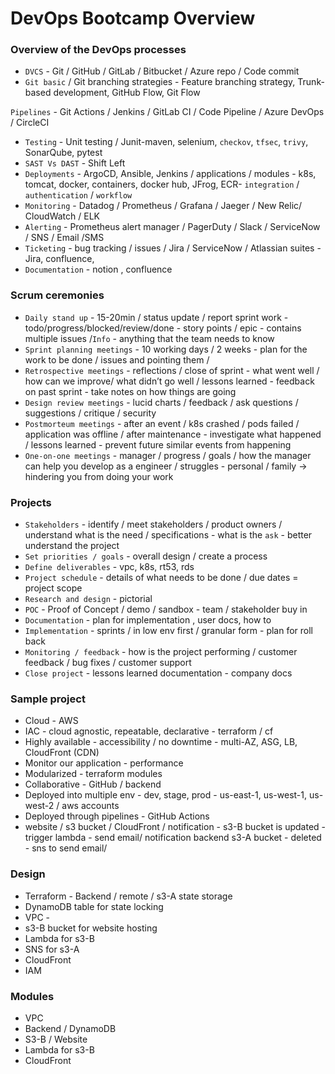 # DevOps Bootcamp Overview

### Overview of the DevOps processes

- `DVCS` - Git / GitHub / GitLab / Bitbucket / Azure repo / Code commit
- `Git basic` / Git branching strategies - Feature branching strategy, Trunk-based development, GitHub Flow, Git Flow

`Pipelines` - Git Actions / Jenkins / GitLab CI / Code Pipeline / Azure DevOps / CircleCI

- `Testing` - Unit testing / Junit-maven, selenium, `checkov`, `tfsec`, `trivy`, SonarQube, pytest
- `SAST Vs DAST` - Shift Left
- `Deployments` - ArgoCD, Ansible, Jenkins / applications / modules - k8s, tomcat, docker, containers, docker hub, JFrog, ECR- `integration` / `authentication` / `workflow`
- `Monitoring` - Datadog / Prometheus / Grafana / Jaeger / New Relic/ CloudWatch / ELK
- `Alerting` - Prometheus alert manager / PagerDuty / Slack / ServiceNow / SNS / Email /SMS
- `Ticketing` - bug tracking / issues / Jira / ServiceNow / Atlassian suites - Jira, confluence,
- `Documentation` - notion , confluence

### Scrum ceremonies

- `Daily stand up` - 15-20min / status update / report sprint work - todo/progress/blocked/review/done - story points / epic - contains multiple issues /`Info` - anything that the team needs to know
- `Sprint planning meetings` - 10 working days / 2 weeks - plan for the work to be done / issues and pointing them /
- `Retrospective meetings` - reflections / close of sprint - what went well / how can we improve/ what didn’t go well / lessons learned - feedback on past sprint - take notes on how things are going
- `Design review meetings` - lucid charts / feedback / ask questions / suggestions / critique / security
- `Postmorteum meetings` - after an event / k8s crashed / pods failed / application was offline / after maintenance - investigate what happened / lessons learned - prevent future similar events from happening
- `One-on-one meetings` - manager / progress / goals / how the manager can help you develop as a engineer / struggles - personal / family → hindering you from doing your work

### Projects

- `Stakeholders` - identify / meet stakeholders / product owners / understand what is the need / specifications - what is the `ask` - better understand the project
- `Set priorities / goals` - overall design / create a process
- `Define deliverables` - vpc, k8s, rt53, rds
- `Project schedule` - details of what needs to be done / due dates = project scope
- `Research and design` - pictorial
- `POC` - Proof of Concept / demo / sandbox - team / stakeholder buy in
- `Documentation` - plan for implementation , user docs, how to
- `Implementation` - sprints / in low env first / granular form - plan for roll back
- `Monitoring / feedback` - how is the project performing / customer feedback / bug fixes / customer support
- `Close project` - lessons learned documentation - company docs

### Sample project

- Cloud - AWS
- IAC - cloud agnostic, repeatable, declarative - terraform / cf
- Highly available - accessibility / no downtime - multi-AZ, ASG, LB, CloudFront (CDN)
- Monitor our application - performance
- Modularized - terraform modules
- Collaborative - GitHub / backend
- Deployed into multiple env - dev, stage, prod - us-east-1, us-west-1, us-west-2 / aws accounts
- Deployed through pipelines - GitHub Actions
- website / s3 bucket / CloudFront / notification - s3-B bucket is updated - trigger lambda - send email/ notification backend s3-A bucket - deleted - sns to send email/

### Design

- Terraform - Backend / remote / s3-A state storage
- DynamoDB table for state locking
- VPC -
- s3-B bucket for website hosting
- Lambda for s3-B
- SNS for s3-A
- CloudFront
- IAM

### Modules

- VPC
- Backend / DynamoDB
- S3-B / Website
- Lambda for s3-B
- CloudFront

